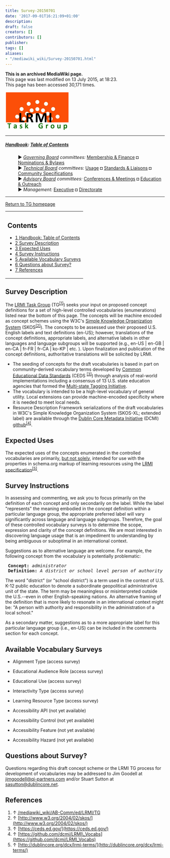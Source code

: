 ```yaml
---
title: Survey-20150701
date: '2017-09-01T16:21:09+01:00'
description: 
draft: false
creators: []
contributors: []
publisher: 
tags: []
aliases:
- "/mediawiki_wiki/Survey-20150701.html"
---
```


 **This is an archived MediaWiki page.**  
This page was last modified on 13 July 2015, at 18:23.  
This page has been accessed 30,171 times.

[<img alt="DCMI/LRMI Tas Group" src="/mediawiki_wiki/images/DC-LRMI_TG.png" width="200" height="121">](/mediawiki_wiki/images/DC-LRMI_TG.png)

* * *

##### [Handbook](/mediawiki_wiki/DCMI_Handbook.md): [Table of Contents](/mediawiki_wiki/DCMI_Handbook/) 
<dl>
<dd> ► <i><a href="/mediawiki_wiki/DCMI_Governing_Board.md" title="DCMI Governing Board">Governing Board</a> committees:</i> <a href="/mediawiki_wiki/DCMI_Governing_Board/finance.md" title="DCMI Governing Board/finance">Membership &amp; Finance</a> ◘ <a href="/mediawiki_wiki/DCMI_Governing_Board/nominations.md" title="DCMI Governing Board/nominations">Nominations &amp; Bylaws</a> 
</dd>
<dd> ► <i><a href="/mediawiki_wiki/DCMI_Technical_Board.md" title="DCMI Technical Board">Technical Board</a> committees:</i> <a href="/mediawiki_wiki/DCMI_Technical_Board/usage.md" title="DCMI Technical Board/usage">Usage</a> ◘ <a href="/mediawiki_wiki/DCMI_Technical_Board/standards.md" title="DCMI Technical Board/standards">Standards &amp; Liaisons</a> ◘ <a href="/mediawiki_wiki/DCMI_Technical_Board/specifications.md" title="DCMI Technical Board/specifications">Community Specifications</a>
</dd>
<dd> ► <i><a href="/mediawiki_wiki/DCMI_Advisory_Board.md" title="DCMI Advisory Board">Advisory Board</a> committees:</i> <a href="/mediawiki_wiki/DCMI_Advisory_Board/meetings.md" title="DCMI Advisory Board/meetings">Conferences &amp; Meetings</a> ◘ <a href="/mediawiki_wiki/DCMI_Advisory_Board/documentation.md" title="DCMI Advisory Board/documentation">Education &amp; Outreach</a>
</dd>
<dd> ► <i>Management:</i> <a href="/mediawiki_wiki/Exec_Committee.md" title="Exec Committee">Executive</a> ◘ <a href="/mediawiki_wiki/Exec_Committee/directorate.md" title="Exec Committee/directorate">Directorate</a>
</dd>
</dl>

* * *

[Return to TG homepage](/mediawiki_wiki/AB-Comm/ed/LRMI/TG.md)

<table id="toc" class="toc">
  <tr>
    <td>
      <div id="toctitle">
        <h2>Contents</h2>
      </div>
      <ul>
        <li class="toclevel-1"><a href="#Handbook:_Table_of_Contents"><span class="tocnumber">1</span> <span class="toctext">Handbook: Table of Contents</span></a></li>
        <li class="toclevel-1 tocsection-1"><a href="#Survey_Description"><span class="tocnumber">2</span> <span class="toctext">Survey Description</span></a></li>
        <li class="toclevel-1 tocsection-2"><a href="#Expected_Uses"><span class="tocnumber">3</span> <span class="toctext">Expected Uses</span></a></li>
        <li class="toclevel-1 tocsection-3"><a href="#Survey_Instructions"><span class="tocnumber">4</span> <span class="toctext">Survey Instructions</span></a></li>
        <li class="toclevel-1 tocsection-4"><a href="#Available_Vocabulary_Surveys"><span class="tocnumber">5</span> <span class="toctext">Available Vocabulary Surveys</span></a></li>
        <li class="toclevel-1 tocsection-5"><a href="#Questions_about_Survey.3F"><span class="tocnumber">6</span> <span class="toctext">Questions about Survey?</span></a></li>
        <li class="toclevel-1 tocsection-6"><a href="#References"><span class="tocnumber">7</span> <span class="toctext">References</span></a></li>
      </ul>
    </td>
  </tr>
</table>


## Survey Description 

The [LRMI Task Group](/mediawiki_wiki/AB-Comm/ed/LRMI/TG.md) (TG<sup id="cite_ref-0" class="reference"><a href="#cite_note-0">[1]</a></sup>) seeks your input on proposed concept definitions for a set of high-level controlled vocabularies (enumerations) listed near the bottom of this page. The concepts will be machine encoded as concept schemes using the W3C's [Simple Knowledge Organization System](http://www.w3.org/2004/02/skos/) (SKOS<sup id="cite_ref-1" class="reference"><a href="#cite_note-1">[2]</a></sup>). The concepts to be assessed use their proposed U.S. English labels and text definitions (en-US); however, translations of the concept definitions, appropriate labels, and alternative labels in other languages and language subgroups will be supported (e.g., en-US | en-GB | en-CA | fr-FR | fr-CA | ko-KP | etc. ). Upon finalization and publication of the concept definitions, authoritative translations will be solicited by LRMI.

- The seeding of concepts for the draft vocabularies is based in part on community-derived vocabulary terms developed by [Common Educational Data Standards](https://ceds.ed.gov/) (CEDS <sup id="cite_ref-2" class="reference"><a href="#cite_note-2">[3]</a></sup>) through analysis of real-world implementations including a consensus of 13 U.S. state education agencies that formed the [Multi-state Tagging Initiative](http://www.google.com/url?sa=t&rct=j&q=&esrc=s&source=web&cd=1&cad=rja&uact=8&ved=0CB8QFjAA&url=http%3A%2F%2Fprograms.ccsso.org%2Flink%2FMultiStateContentTaggingInitiativeMetadataSpecificationV1.docx&ei=GVGeVYycJNO6ogSNnYn4Bg&usg=AFQjCNE_Xp2CfaEub82jkRT5V4NXFBIE1g&sig2=FBLG2xB53Akfn3GdJgPfnQ&bvm=bv.96952980,d.cGU).
- The vocabulary is intended to be a high-level vocabulary of general utility. Local extensions can provide machine-encoded specificity where it is needed to meet local needs.
- Resource Description Framework serializations of the draft vocabularies in W3C's Simple Knowledge Organization System (SKOS-XL; extended label) are available through the [Dublin Core Metadata Initiative](http://dublincore.org) (DCMI) [github](https://github.com/dcmi/LRMI_Vocabs)<sup id="cite_ref-3" class="reference"><a href="#cite_note-3">[4]</a></sup>.

## Expected Uses 

The expected uses of the concepts enumerated in the controlled vocabularies are primarily, <u>but not solely</u>, intended for use with the properties in schema.org markup of learning resources using the [LRMI specification](http://dublincore.org/dcx/lrmi-terms/)<sup id="cite_ref-4" class="reference"><a href="#cite_note-4">[5]</a></sup>.

## Survey Instructions 

In assessing and commenting, we ask you to focus primarily on the definition of each concept and only secondarily on the label. While the label "represents" the meaning embodied in the concept definition within a particular language group, the appropriate preferred label will vary significantly across language and language subgroups. Therefore, the goal of these controlled vocabulary surveys is to determine the scope, expression and clarity of the concept definitions. We are most interested in discovering language usage that is an impediment to understanding by being ambiguous or suboptimal in an international context.

Suggestions as to alternative language are welcome. For example, the following concept from the vocabulary is potentially problematic:

<pre> <strong>Concept:</strong> <em>administrator</em><br> <strong>Definition:</strong> <em>A district or school level person of authority and responsibility.</em>
</pre>

The word "district" (or "school district") is a term used in the context of U.S. K-12 public education to denote a subordinate geopolitical administrative unit of the state. The term may be meaningless or misinterpreted outside the U.S.--even in other English-speaking nations. An alternative framing of the definition that is more likely to resonate in an international context might be: "A person with authority and responsibility in the administration of a local school."

As a secondary matter, suggestions as to a more appropriate label for this particular language group (i.e., en-US) can be included in the comments section for each concept.

## Available Vocabulary Surveys 

- Alignment Type (access survey)
- Educational Audience Role (access survey)
- Educational Use (access survey)
- Interactivity Type (access survey)
- Learning Resource Type (access survey)

- Accessibility API (not yet available)
- Accessibility Control (not yet available)
- Accessibility Feature (not yet available)
- Accessibility Hazard (not yet available)

## Questions about Survey? 

Questions regarding this draft concept scheme or the LRMI TG process for development of vocabularies may be addressed to Jim Goodell at jimgoodell@qi-partners.com and/or Stuart Sutton at sasutton@dublincore.net.

## References 

1. ↑ [/mediawiki_wiki/AB-Comm/ed/LRMI/TG](/mediawiki_wiki/AB-Comm/ed/LRMI/TG.md)
2. ↑ [http://www.w3.org/2004/02/skos/](http://www.w3.org/2004/02/skos/)
3. ↑ [https://ceds.ed.gov/](https://ceds.ed.gov/)
4. ↑ [https://github.com/dcmi/LRMI\_Vocabs](https://github.com/dcmi/LRMI_Vocabs)
5. ↑ [http://dublincore.org/dcx/lrmi-terms/](http://dublincore.org/dcx/lrmi-terms/)

